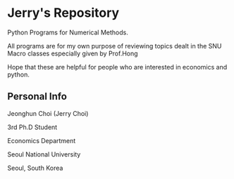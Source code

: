 Jerry's Repository
=====

Python Programs for Numerical Methods.

All programs are for my own purpose of reviewing topics dealt in the SNU Macro classes especially given by Prof.Hong


Hope that these are helpful for people who are interested in economics and python.







Personal Info
----
Jeonghun Choi (Jerry Choi)

3rd Ph.D Student

Economics Department

Seoul National University

Seoul, South Korea



